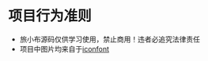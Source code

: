 # 项目行为准则

   - 旅小布源码仅供学习使用，禁止商用！违者必追究法律责任
   - 项目中图片均来自于[iconfont](https://www.iconfont.cn/collections/index)